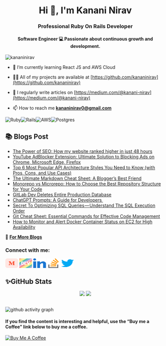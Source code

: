 <h1 align="center">Hi 👋, I'm Kanani Nirav</h1>
<h3 align="center">Professional Ruby On Rails Developer</h3>
<h4 align="center">Software Engineer 💻 Passionate about continuous growth and development.</h4>

<p align="left"> <img src="https://komarev.com/ghpvc/?username=kananinirav&label=Profile%20views&color=0e75b6&style=flat" alt="kananinirav" /> </p>

- 🌱 I’m currently learning React JS and AWS Cloud

- 👨‍💻 All of my projects are available at [https://github.com/kananinirav](https://github.com/kananinirav)

- 📝 I regularly write articles on [https://medium.com/@kanani-nirav](https://medium.com/@kanani-nirav)

- 📫 How to reach me **kananinirav0@gmail.com**

<p><img align="left" src="https://img.shields.io/badge/ruby-%23CC342D.svg?style=for-the-badge&logo=ruby&logoColor=white" alt="Ruby" /></p>

<p><img align="left" src="https://img.shields.io/badge/rails-%23CC0000.svg?style=for-the-badge&logo=ruby-on-rails&logoColor=white" alt="Rails" /></p>

<p><img align="left" src="https://img.shields.io/badge/AWS-%23FF9900.svg?style=for-the-badge&logo=amazon-aws&logoColor=white" alt="AWS" /></p>

<p><img src="https://img.shields.io/badge/postgres-%23316192.svg?style=for-the-badge&logo=postgresql&logoColor=white" alt="Postgres" /></p>

## 📚 Blogs Post
<!-- BLOG-POST-LIST:START -->
- [The Power of SEO: How my website ranked higher in just 48 hours](https://medium.com/@kanani-nirav/the-power-of-seo-how-my-website-ranked-higher-in-just-48-hours-cb1f8d2ceeca?source=rss-9ad7dce5400b------2)
- [YouTube AdBlocker Extension: Ultimate Solution to Blocking Ads on Chrome, Microsoft Edge, Firefox](https://medium.com/@kanani-nirav/youtube-adblocker-extension-ultimate-solution-to-blocking-ads-on-chrome-microsoft-edge-firefox-6ab5567a9a93?source=rss-9ad7dce5400b------2)
- [Top 6 Most Popular API Architecture Styles You Need to Know &lpar;with Pros, Cons, and Use Cases&rpar;](https://blog.devgenius.io/top-6-most-popular-api-architecture-styles-you-need-to-know-with-pros-cons-and-use-cases-be6f7991df24?source=rss-9ad7dce5400b------2)
- [The Ultimate Markdown Cheat Sheet: A Blogger’s Best Friend](https://medium.com/@kanani-nirav/the-ultimate-markdown-cheat-sheet-a-bloggers-best-friend-e8d0c2594dcc?source=rss-9ad7dce5400b------2)
- [Monorepo vs Microrepo: How to Choose the Best Repository Structure for Your Code](https://blog.devgenius.io/monorepo-vs-microrepo-how-to-choose-the-best-repository-structure-for-your-code-6a85ff14390?source=rss-9ad7dce5400b------2)
- [GitLab Dev Deletes Entire Production Database](https://medium.com/@kanani-nirav/gitlab-dev-deletes-entire-production-database-719756f4a2ce?source=rss-9ad7dce5400b------2)
- [ChatGPT Prompts: A Guide for Developers ‍](https://medium.com/@kanani-nirav/chatgpt-prompts-a-guide-for-developers-367178e83573?source=rss-9ad7dce5400b------2)
- [Secret To Optimizing SQL Queries — Understand The SQL Execution Order](https://blog.devgenius.io/secret-to-optimizing-sql-queries-understand-the-sql-execution-order-afda6788e537?source=rss-9ad7dce5400b------2)
- [Git Cheat Sheet: Essential Commands for Effective Code Management](https://blog.devgenius.io/git-cheat-sheet-essential-commands-for-effective-code-management-82ce06f3e70b?source=rss-9ad7dce5400b------2)
- [How to Monitor and Alert Docker Container Status on EC2 for High Availability](https://medium.com/cloud-native-daily/how-to-monitor-and-alert-docker-container-status-on-ec2-for-high-availability-475b0b65e04?source=rss-9ad7dce5400b------2)
<!-- BLOG-POST-LIST:END -->
🔗 **[For More Blogs](https://medium.com/@kanani-nirav)**

<h3 align="left">Connect with me:</h3>
<p align="left">
<a href="https://medium.com/@kanani-nirav" target="blank"><img align="center" src="./icons/medium.svg" alt="@kanani-nirav" height="30" width="40" /></a>
<a href="https://dev.to/kanani_nirav" target="blank"><img align="center" src="./icons/devto.svg" alt="kanani_nirav" height="30" width="40" /></a>
<a href="https://linkedin.com/in/nirav-kanani" target="blank"><img align="center" src="./icons/linked-in-alt.svg" alt="nirav-kanani" height="30" width="40" /></a>
<a href="https://stackoverflow.com/users/12288988/nirav-kanani" target="blank"><img align="center" src="./icons/stack-overflow.svg" alt="nirav-kanani" height="30" width="40" /></a>
<a href="https://twitter.com/kananinirav1" target="blank"><img align="center" src="./icons/twitter.svg" alt="kananinirav1" height="30" width="40" /></a>
</p>

## ✨GitHub Stats

<div align="center">
  <img width="48%" src="https://github-readme-stats.vercel.app/api?username=kananinirav&show_icons=true&theme=tokyonight" />
  <img width="48%" src="https://github-readme-streak-stats.herokuapp.com/?user=kananinirav&theme=tokyonight" />
</div>

<br/>

![github activity graph](https://github-readme-activity-graph.vercel.app/graph?username=kananinirav&theme=nord)

#### If you find the content is interesting and helpful, use the “Buy me a Coffee” link below to buy me a coffee.
<a href="https://www.buymeacoffee.com/kananinirav" target="_blank"><img src="https://cdn.buymeacoffee.com/buttons/default-orange.png" alt="Buy Me A Coffee" height="41" width="174"></a>
